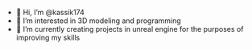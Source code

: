 - 👋 Hi, I’m @kassik174
- 👀 I’m interested in 3D modeling and programming
- 🌱 I’m currently creating projects in unreal engine for the purposes of improving my skills


<!---
kassik174/kassik174 is a ✨ special ✨ repository because its `README.md` (this file) appears on your GitHub profile.
You can click the Preview link to take a look at your changes.
--->
